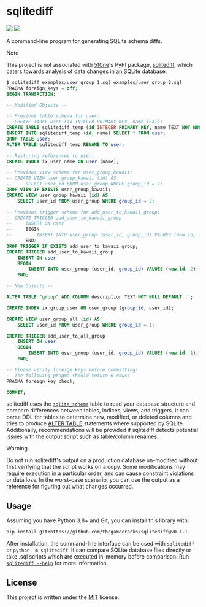 # sqlitediff

[![](https://img.shields.io/github/actions/workflow/status/thegamecracks/sqlitediff/pyright-lint.yml?style=flat-square&label=pyright)](https://microsoft.github.io/pyright/#/)
[![](https://img.shields.io/github/actions/workflow/status/thegamecracks/sqlitediff/python-test.yml?style=flat-square&logo=pytest&label=tests)](https://docs.pytest.org/en/stable/)

A command-line program for generating SQLite schema diffs.

> [!NOTE]
>
> This project is not associated with [5f0ne](https://github.com/5f0ne)'s
> PyPI package, [sqlitediff](https://pypi.org/project/sqlitediff/),
> which caters towards analysis of data changes in an SQLite database.

```sql
$ sqlitediff examples/user_group_1.sql examples/user_group_2.sql
PRAGMA foreign_keys = off;
BEGIN TRANSACTION;

-- Modified Objects --

-- Previous table schema for user:
-- CREATE TABLE user (id INTEGER PRIMARY KEY, name TEXT);
CREATE TABLE sqlitediff_temp (id INTEGER PRIMARY KEY, name TEXT NOT NULL);
INSERT INTO sqlitediff_temp (id, name) SELECT * FROM user;
DROP TABLE user;
ALTER TABLE sqlitediff_temp RENAME TO user;

-- Restoring references to user:
CREATE INDEX ix_user_name ON user (name);

-- Previous view schema for user_group_kawaii:
-- CREATE VIEW user_group_kawaii (id) AS
--     SELECT user_id FROM user_group WHERE group_id = 1;
DROP VIEW IF EXISTS user_group_kawaii;
CREATE VIEW user_group_kawaii (id) AS
    SELECT user_id FROM user_group WHERE group_id = 2;

-- Previous trigger schema for add_user_to_kawaii_group:
-- CREATE TRIGGER add_user_to_kawaii_group
--     INSERT ON user
--     BEGIN
--         INSERT INTO user_group (user_id, group_id) VALUES (new.id, 1);
--     END;
DROP TRIGGER IF EXISTS add_user_to_kawaii_group;
CREATE TRIGGER add_user_to_kawaii_group
    INSERT ON user
    BEGIN
        INSERT INTO user_group (user_id, group_id) VALUES (new.id, 2);
    END;

-- New Objects --

ALTER TABLE "group" ADD COLUMN description TEXT NOT NULL DEFAULT '';

CREATE INDEX ix_group_user ON user_group (group_id, user_id);

CREATE VIEW user_group_all (id) AS
    SELECT user_id FROM user_group WHERE group_id = 1;

CREATE TRIGGER add_user_to_all_group
    INSERT ON user
    BEGIN
        INSERT INTO user_group (user_id, group_id) VALUES (new.id, 1);
    END;

-- Please verify foreign keys before committing!
-- The following pragma should return 0 rows:
PRAGMA foreign_key_check;

COMMIT;
```

sqlitediff uses the [`sqlite_schema`] table to read your database structure
and compare differences between tables, indices, views, and triggers.
It can parse DDL for tables to determine new, modified, or deleted columns
and tries to produce [ALTER TABLE] statements where supported by SQLite.
Additionally, recommendations will be provided if sqlitediff detects
potential issues with the output script such as table/column renames.

> [!WARNING]
>
> Do not run sqlitediff's output on a production database un-modified
> without first verifying that the script works on a copy. Some modifications
> may require execution in a particular order, and can cause constraint
> violations or data loss. In the worst-case scenario, you can use the
> output as a reference for figuring out what changes occurred.

[`sqlite_schema`]: https://sqlite.org/schematab.html
[ALTER TABLE]: https://sqlite.org/lang_altertable.html

## Usage

Assuming you have Python 3.8+ and Git, you can install this library with:

```sh
pip install git+https://github.com/thegamecracks/sqlitediff@v0.1.1
```

After installation, the command-line interface can be used with `sqlitediff`
or `python -m sqlitediff`. It can compare SQLite database files directly
or take .sql scripts which are executed in-memory before comparison.
Run [`sqlitediff --help`](/src/sqlitediff/__main__.py) for more information.

## License

This project is written under the [MIT] license.

[MIT]: /LICENSE

